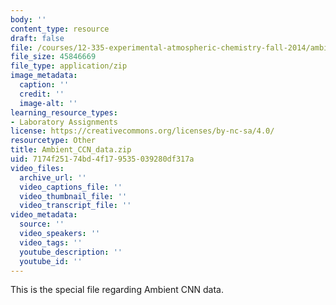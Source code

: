 ```yaml
---
body: ''
content_type: resource
draft: false
file: /courses/12-335-experimental-atmospheric-chemistry-fall-2014/ambient_ccn_data.zip
file_size: 45846669
file_type: application/zip
image_metadata:
  caption: ''
  credit: ''
  image-alt: ''
learning_resource_types:
- Laboratory Assignments
license: https://creativecommons.org/licenses/by-nc-sa/4.0/
resourcetype: Other
title: Ambient_CCN_data.zip
uid: 7174f251-74bd-4f17-9535-039280df317a
video_files:
  archive_url: ''
  video_captions_file: ''
  video_thumbnail_file: ''
  video_transcript_file: ''
video_metadata:
  source: ''
  video_speakers: ''
  video_tags: ''
  youtube_description: ''
  youtube_id: ''
---
```

This is the special file regarding Ambient CNN data.